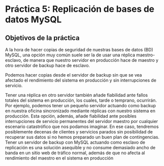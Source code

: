 # Práctica 5: Replicación de bases de datos MySQL

## Objetivos de la práctica

A la hora de hacer copias de seguridad de nuestras bases de datos (BD)
MySQL, una opción  muy  común  suele  ser  la  de  usar  una  réplica  maestro-esclavo,
de  manera  que nuestro  servidor  en  producción  hace  de  maestro  y  otro  servidor
de  backup  hace  de esclavo.

Podemos  hacer  copias  desde  el  servidor  de  backup sin  que  se  vea  afectado
el rendimiento del sistema en producción y sin interrupciones de servicio.

Tener una  réplica  en  otro  servidor  también  añade 
fiabilidad  ante  fallos  totales  del sistema en producción, los cuales, tarde o 
temprano, ocurrirán. Por ejemplo, podemos tener  un  pequeño  servidor  actuando  como
backup  en  nuestra  oficina  sincronizado mediante réplicas con nuestro sistema en 
producción. Esta   opción,   además,   añade   fiabilidad   ante   posibles interrupciones
de   servicio permanentes  del  servidor  maestro  por  cualquier  escenario  catastrófico
que  nos podamos  imaginar.  En  ese  caso,  tendremos  posiblemente  decenas  de  clientes
y servicios  parados  sin  posibilidad  de  recuperar  sus  datos  si  no  hemos preparado
un buen plan de contingencias. Tener un servidor de backup con MySQL actuando como esclavo
de replicación es una solución asequible y no consume demasiado ancho de banda en un sitio
web de tráfico normal, además de que no afecta al rendimiento del maestro en el sistema en
producción

